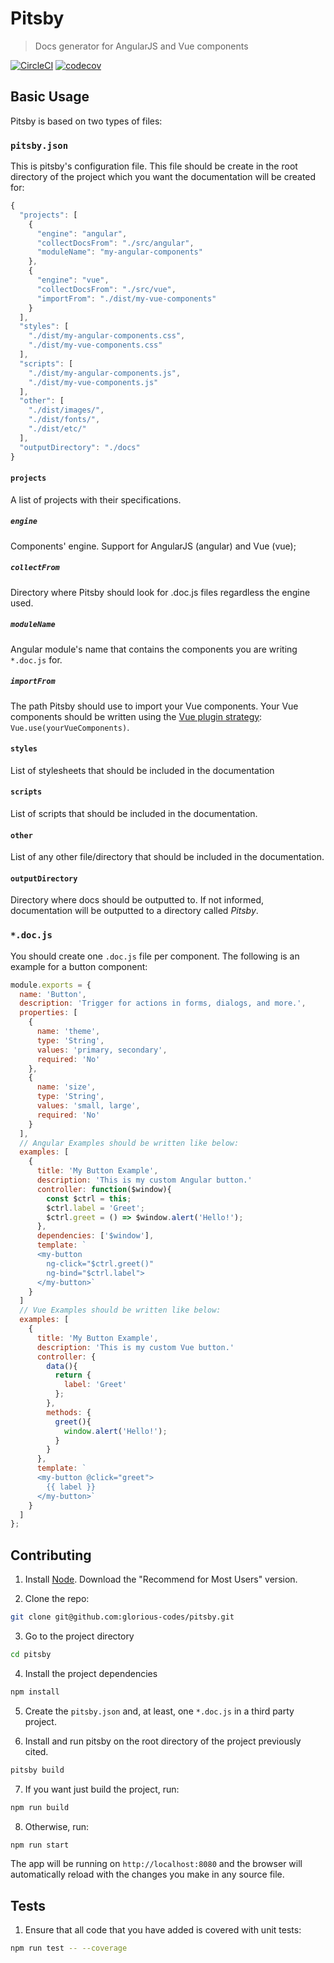 # Pitsby
> Docs generator for AngularJS and Vue components

[![CircleCI](https://circleci.com/gh/glorious-codes/glorious-pitsby/tree/master.svg?style=svg)](https://circleci.com/gh/glorious-codes/glorious-pitsby/tree/master)
[![codecov](https://codecov.io/gh/glorious-codes/pitsby/branch/master/graph/badge.svg)](https://codecov.io/gh/glorious-codes/pitsby)

## Basic Usage

Pitsby is based on two types of files:

### `pitsby.json`

This is pitsby's configuration file. This file should be create in the root directory of the project which you want the documentation will be created for:

``` javascript
{
  "projects": [
    {
      "engine": "angular",
      "collectDocsFrom": "./src/angular",
      "moduleName": "my-angular-components"
    },
    {
      "engine": "vue",
      "collectDocsFrom": "./src/vue",
      "importFrom": "./dist/my-vue-components"
    }
  ],
  "styles": [
    "./dist/my-angular-components.css",
    "./dist/my-vue-components.css"
  ],
  "scripts": [
    "./dist/my-angular-components.js",
    "./dist/my-vue-components.js"
  ],
  "other": [
    "./dist/images/",
    "./dist/fonts/",
    "./dist/etc/"
  ],
  "outputDirectory": "./docs"
}

```

#### `projects`
A list of projects with their specifications.

##### `engine`
Components' engine. Support for AngularJS (angular) and Vue (vue);

##### `collectFrom`
Directory where Pitsby should look for .doc.js files regardless the engine used.

##### `moduleName`
Angular module's name that contains the components you are writing `*.doc.js` for.

##### `importFrom`
The path Pitsby should use to import your Vue components. Your Vue components should be written using the [Vue plugin strategy](https://vuejs.org/v2/guide/plugins.html): `Vue.use(yourVueComponents)`.

#### `styles`
List of stylesheets that should be included in the documentation

#### `scripts`
List of scripts that should be included in the documentation.

#### `other`
List of any other file/directory that should be included in the documentation.

#### `outputDirectory`
Directory where docs should be outputted to. If not informed, documentation will be outputted to a directory called *Pitsby*.

### `*.doc.js`

You should create one `.doc.js` file per component. The following is an example for a button component:

``` javascript
module.exports = {
  name: 'Button',
  description: 'Trigger for actions in forms, dialogs, and more.',
  properties: [
    {
      name: 'theme',
      type: 'String',
      values: 'primary, secondary',
      required: 'No'
    },
    {
      name: 'size',
      type: 'String',
      values: 'small, large',
      required: 'No'
    }
  ],
  // Angular Examples should be written like below:
  examples: [
    {
      title: 'My Button Example',
      description: 'This is my custom Angular button.'
      controller: function($window){
        const $ctrl = this;
        $ctrl.label = 'Greet';
        $ctrl.greet = () => $window.alert('Hello!');
      },
      dependencies: ['$window'],
      template: `
      <my-button
        ng-click="$ctrl.greet()"
        ng-bind="$ctrl.label">
      </my-button>`
    }
  ]
  // Vue Examples should be written like below:
  examples: [
    {
      title: 'My Button Example',
      description: 'This is my custom Vue button.'
      controller: {
        data(){
          return {
            label: 'Greet'
          };
        },
        methods: {
          greet(){
            window.alert('Hello!');
          }
        }
      },
      template: `
      <my-button @click="greet">
        {{ label }}
      </my-button>`
    }
  ]
};

```

## Contributing

1. Install [Node](https://nodejs.org/en/). Download the "Recommend for Most Users" version.

2. Clone the repo:
``` bash
git clone git@github.com:glorious-codes/pitsby.git
```

3. Go to the project directory
``` bash
cd pitsby
```

4. Install the project dependencies
``` bash
npm install
```

5. Create the `pitsby.json` and, at least, one `*.doc.js` in a third party project.

6. Install and run pitsby on the root directory of the project previously cited.
``` bash
pitsby build
```

7. If you want just build the project, run:
``` bash
npm run build
```

8. Otherwise, run:
``` bash
npm run start
```

The app will be running on `http://localhost:8080` and the browser will automatically reload with the changes you make in any source file.

## Tests

1. Ensure that all code that you have added is covered with unit tests:
``` bash
npm run test -- --coverage
```
